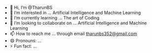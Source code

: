 - 👋 Hi, I’m @TharunBS
- 👀 I’m interested in ... Artificial Intelligence and Machine Learning
- 🌱 I’m currently learning ... The art of Coding
- 💞️ I’m looking to collaborate on ... Artificial Intelligence and Machine Learning
- 📫 How to reach me ... through email tharunbs352@gmail.com
- 😄 Pronouns: ...
- ⚡ Fun fact: ...

<!---
TharunBS/TharunBS is a ✨ special ✨ repository because its `README.md` (this file) appears on your GitHub profile.
You can click the Preview link to take a look at your changes.
--->
